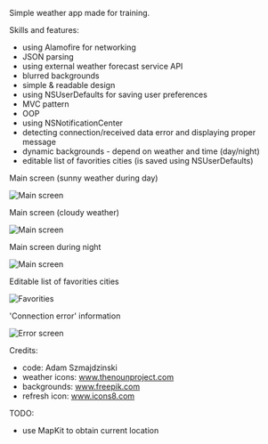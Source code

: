 Simple weather app made for training.

Skills and features: 
- using Alamofire for networking
- JSON parsing 
- using external weather forecast service API
- blurred backgrounds
- simple & readable design
- using NSUserDefaults for saving user preferences
- MVC pattern
- OOP
- using NSNotificationCenter
- detecting connection/received data error and displaying proper message
- dynamic backgrounds - depend on weather and time (day/night)
- editable list of favorities cities (is saved using NSUserDefaults)

Main screen (sunny weather during day)

![Main screen](https://raw.githubusercontent.com/aszmajdzinski/Another-weather-app/master/Screenshots/main_clear.png)

Main screen (cloudy weather)

![Main screen](https://raw.githubusercontent.com/aszmajdzinski/Another-weather-app/master/Screenshots/main_clouds.png)

Main screen during night

![Main screen](https://raw.githubusercontent.com/aszmajdzinski/Another-weather-app/master/Screenshots/main_night.png)

Editable list of favorities cities

![Favorities](https://raw.githubusercontent.com/aszmajdzinski/Another-weather-app/master/Screenshots/favorities.png)

'Connection error' information

![Error screen](https://raw.githubusercontent.com/aszmajdzinski/Another-weather-app/master/Screenshots/connection_error.png)

Credits:
- code: Adam Szmajdzinski
- weather icons: www.thenounproject.com
- backgrounds: www.freepik.com
- refresh icon: www.icons8.com


TODO:
- use MapKit to obtain current location
